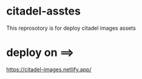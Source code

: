 # citadel-asstes
This reprosotory is for deploy citadel images assets


# deploy on ==>
https://citadel-images.netlify.app/